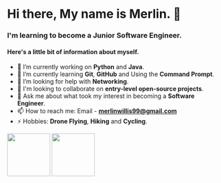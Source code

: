 # Hi there, My name is Merlin. 👋
### I'm learning to become a Junior Software Engineer.
#### Here's a little bit of information about myself.


- 🔭 I’m currently working on **Python** and **Java**.
- 🌱 I’m currently learning **Git**, **GitHub** and Using the **Command Prompt**.
- 🤔 I’m looking for help with **Networking**.
- 🤝 I'm looking to collaborate on **entry-level open-source projects**.
- 💬 Ask me about what took my interest in becoming a **Software Engineer**.
- 📫 How to reach me: Email - **merlinwillis99@gmail.com**
- ⚡ Hobbies: **Drone Flying**, **Hiking** and **Cycling**.


 <img src="https://i0.wp.com/junilearning.com/wp-content/uploads/2020/06/python-programming-language.webp?fit=1920%2C1920&ssl=1" width="100" height="100"> <img src="https://www.macworld.com/wp-content/uploads/2023/01/learn_java_on_mac.jpg?quality=50&strip=all" width="100" height="100">
